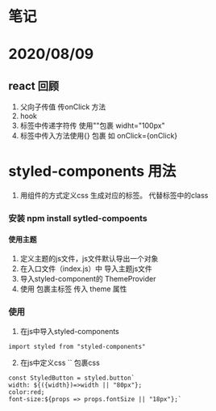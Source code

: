 # 笔记

# 2020/08/09 
## react 回顾
1. 父向子传值 传onClick 方法
2. hook
3. 标签中传递字符传 使用""包裹 widht="100px"
4. 标签中传入方法使用{} 包裹 如 onClick={onClick}

# styled-components 用法
1. 用组件的方式定义css 生成对应的标签。
代替标签中的class

### 安装 npm install sytled-compoents 
#### 使用主题
1. 定义主题的js文件，js文件默认导出一个对象
2. 在入口文件（index.js）中 导入主题js文件
3. 导入styled-component的 ThemeProvider 
4. 使用 <ThemeProvider  theme={theme}> 包裹主标签 传入 theme 属性

### 使用
1. 在js中导入styled-components
```
import styled from "styled-components"
```
2. 在js中定义css `` 包裹css
```
const StyledButton = styled.button`
width: ${({width})=>width || "80px"};
color:red;
font-size:${props => props.fontSize || "18px"};`
```